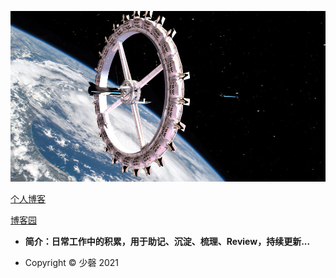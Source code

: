 ![](./asset/image/poster.jpg)

[个人博客](https://yinshanhu.github.io/)

[博客园](https://www.cnblogs.com/shaddock/)

- **简介：日常工作中的积累，用于助记、沉淀、梳理、Review，持续更新...**

- Copyright ©  少磬 2021

